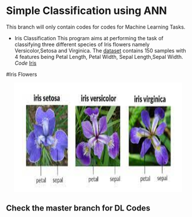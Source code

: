 # Simple Classification using ANN

This branch will only contain codes for codes for Machine Learning Tasks.

* Iris Classification
This program aims at performing the task of classifying three different species of Iris flowers namely Versicolor,Setosa and Virginica. The [dataset](./Iris_Classification/iris.csv) contains 150 samples with 4 features being Petal Length, Petal Width, Sepal Length,Sepal Width.
 _Code_ [Iris](./Iris_Classification/Iris.py)
 
 #Iris Flowers
 <p align = "center">
  <img width="460" height="300" src= "./Iris_Classification/Iris.jpg">
 </p>
 

 
 ## Check the master branch for DL Codes
